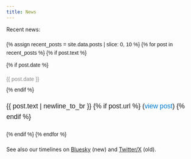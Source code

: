```yaml
---
title: News
---
```


Recent news:

<div class="timeline">
  {% assign recent_posts = site.data.posts | slice: 0, 10 %}
  {% for post in recent_posts %}
    {% if post.text %}
    <div class="post">
      {% if post.date %}
      <p class="post-date">{{ post.date }}</p>
      {% endif %}
      <p class="post-text">{{ post.text | newline_to_br }}
      {% if post.url %}
      (<a class="post-link" href="{{ post.url }}" target="_blank">view post</a>)
      {% endif %}</p>
    </div>
    {% endif %}
  {% endfor %}
</div>

See also our timelines on [Bluesky](https://bsky.app/profile/bussilab.bsky.social) (new)
and [Twitter/X](https://x.com/bussilab) (old).

<script>
  const allowedDomains = ['disq.us', 'bit.ly', 't.co', 'doi.org']; // Whitelisted domains for partial URLs
  const maxDisplayLength = 25; // Maximum characters to display for long links

  document.addEventListener("DOMContentLoaded", function () {
    const posts = document.querySelectorAll(".post-text");
    posts.forEach(post => {
      let originalContent = post.innerHTML;

      // Temporarily remove <a> tags and their content
      const anchorPlaceholders = [];
      originalContent = originalContent.replace(/<a [^>]+>.*?<\/a>/gi, (match) => {
        anchorPlaceholders.push(match);
        return `ANCHOR_PLACEHOLDER_${anchorPlaceholders.length - 1}`;
      });

      // Process remaining text for URLs
      originalContent = originalContent.replace(
        /(?<!href="|">)((https?:\/\/[\w.-]+\.[a-z]{2,}(\/\S*)?)|([\w.-]+\.[a-z]{2,}\/\S*))/g,
        (match, fullUrl) => {
          // Extract and preserve trailing punctuation
          const trailingPunctuationMatch = fullUrl.match(/[.,:!]+$/);
          const trailingPunctuation = trailingPunctuationMatch ? trailingPunctuationMatch[0] : "";
          const urlWithoutTrailingPunctuation = fullUrl.replace(/[.,:!]+$/, ""); // Remove trailing punctuation

          // Format display URL
          const displayUrl = urlWithoutTrailingPunctuation.replace(/https?:\/\//, ""); // Remove protocol for display
          const shortenedDisplay = displayUrl.length > maxDisplayLength
            ? displayUrl.slice(0, maxDisplayLength) + "..."
            : displayUrl;

          // Determine if the URL needs "https://" prepended
          const isFullUrl = fullUrl.startsWith("http://") || fullUrl.startsWith("https://");
          const finalUrl = isFullUrl ? urlWithoutTrailingPunctuation : `https://${urlWithoutTrailingPunctuation}`;

          // Return the clickable link with preserved punctuation
          return `<a href="${finalUrl}" target="_blank">${shortenedDisplay}</a>${trailingPunctuation}`;
        }
      );

      // Restore original <a> tags
      originalContent = originalContent.replace(/ANCHOR_PLACEHOLDER_(\d+)/g, (_, index) => anchorPlaceholders[index]);

      // Update post content
      post.innerHTML = originalContent;
    });
  });
</script>



<style>
  .timeline {
      font-family: Arial, sans-serif;
      line-height: 1.6;
      margin: 20px auto;
      max-width: 800px;
  }
  .post {
      border-bottom: 1px solid #ddd;
      padding: 10px 0;
  }
  .post:last-child {
      border-bottom: none;
  }
  .post-date {
      color: #888;
      font-size: 0.9rem;
      margin-bottom: 5px;
  }
  .post-text {
      font-size: 1.1rem;
      margin-bottom: 10px;
  }
  .post-link {
      text-decoration: none;
      color: #007acc;
  }
  .post-link:hover {
      text-decoration: underline;
  }
</style>

